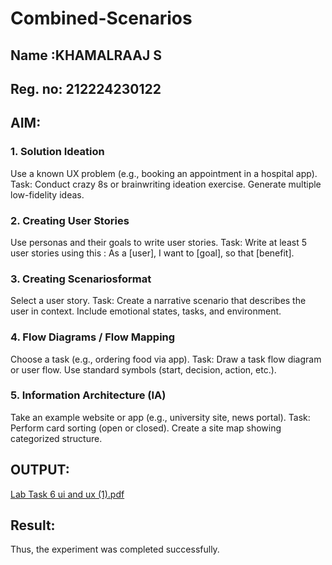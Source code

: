 # Combined-Scenarios
## Name :KHAMALRAAJ S
## Reg. no: 212224230122
## AIM:
### 1.  Solution Ideation

Use a known UX problem (e.g., booking an appointment in a hospital app).
Task:
Conduct crazy 8s or brainwriting ideation exercise.
Generate multiple low-fidelity ideas.
### 2.  Creating User Stories

Use personas and their goals to write user stories.
Task:
Write at least 5 user stories using this :
As a [user], I want to [goal], so that [benefit].

### 3.  Creating Scenariosformat

Select a user story.
Task:
Create a narrative scenario that describes the user in context.
Include emotional states, tasks, and environment.
### 4.   Flow  Diagrams / Flow Mapping

 Choose a task (e.g., ordering food via app).
Task:
Draw a task flow diagram or user flow.
Use standard symbols (start, decision, action, etc.).
### 5.   Information Architecture (IA)

Take an example website or app (e.g., university site, news portal).
Task:
Perform card sorting (open or closed).
Create a site map showing categorized structure.
## OUTPUT:

[Lab Task 6 ui and ux (1).pdf](https://github.com/user-attachments/files/20507056/Lab.Task.6.ui.and.ux.1.pdf)

## Result:
Thus, the experiment was completed successfully.
